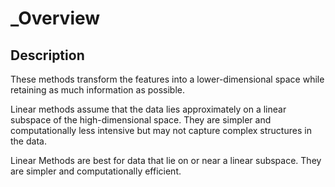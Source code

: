 # _Overview

## Description

These methods transform the features into a lower-dimensional space while retaining as much information as possible.

Linear methods assume that the data lies approximately on a linear subspace of the high-dimensional space. They are simpler and computationally less intensive but may not capture complex structures in the data.

Linear Methods are best for data that lie on or near a linear subspace. They are simpler and computationally efficient.
